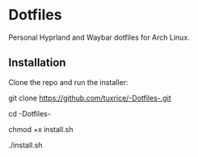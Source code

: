 # Dotfiles
Personal Hyprland and Waybar dotfiles for Arch Linux.
## Installation
Clone the repo and run the installer:

git clone https://github.com/tuxrice/-Dotfiles-.git

cd -Dotfiles-

chmod +x install.sh

./install.sh

